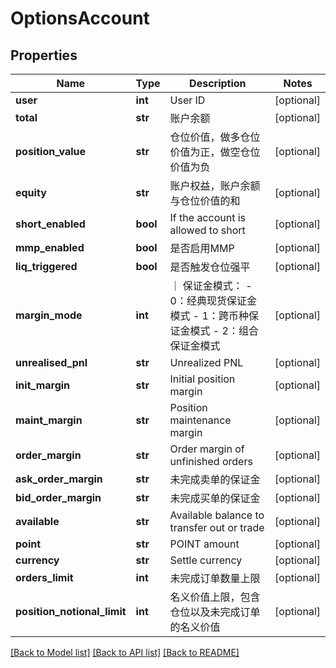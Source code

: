# OptionsAccount

## Properties
Name | Type | Description | Notes
------------ | ------------- | ------------- | -------------
**user** | **int** | User ID | [optional] 
**total** | **str** | 账户余额 | [optional] 
**position_value** | **str** | 仓位价值，做多仓位价值为正，做空仓位价值为负 | [optional] 
**equity** | **str** | 账户权益，账户余额与仓位价值的和 | [optional] 
**short_enabled** | **bool** | If the account is allowed to short | [optional] 
**mmp_enabled** | **bool** | 是否启用MMP | [optional] 
**liq_triggered** | **bool** | 是否触发仓位强平 | [optional] 
**margin_mode** | **int** | ｜ 保证金模式： - 0：经典现货保证金模式 - 1：跨币种保证金模式 - 2：组合保证金模式 | [optional] 
**unrealised_pnl** | **str** | Unrealized PNL | [optional] 
**init_margin** | **str** | Initial position margin | [optional] 
**maint_margin** | **str** | Position maintenance margin | [optional] 
**order_margin** | **str** | Order margin of unfinished orders | [optional] 
**ask_order_margin** | **str** | 未完成卖单的保证金 | [optional] 
**bid_order_margin** | **str** | 未完成买单的保证金 | [optional] 
**available** | **str** | Available balance to transfer out or trade | [optional] 
**point** | **str** | POINT amount | [optional] 
**currency** | **str** | Settle currency | [optional] 
**orders_limit** | **int** | 未完成订单数量上限 | [optional] 
**position_notional_limit** | **int** | 名义价值上限，包含仓位以及未完成订单的名义价值 | [optional] 

[[Back to Model list]](../README.md#documentation-for-models) [[Back to API list]](../README.md#documentation-for-api-endpoints) [[Back to README]](../README.md)


